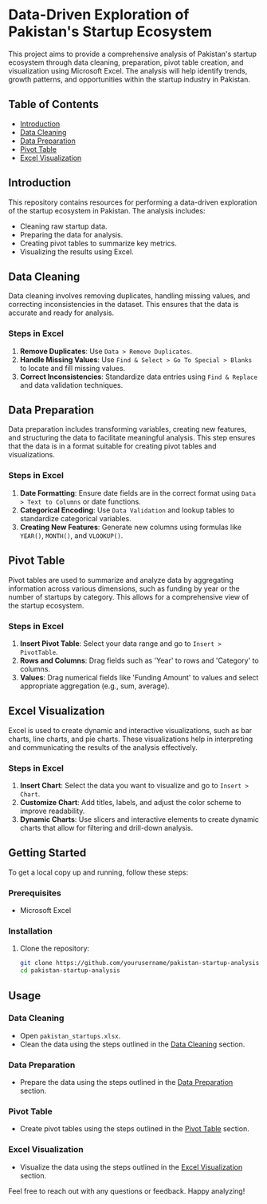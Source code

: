 # Data-Driven Exploration of Pakistan's Startup Ecosystem

This project aims to provide a comprehensive analysis of Pakistan's startup ecosystem through data cleaning, preparation, pivot table creation, and visualization using Microsoft Excel. The analysis will help identify trends, growth patterns, and opportunities within the startup industry in Pakistan.

## Table of Contents

- [Introduction](#introduction)
- [Data Cleaning](#data-cleaning)
- [Data Preparation](#data-preparation)
- [Pivot Table](#pivot-table)
- [Excel Visualization](#excel-visualization)



## Introduction

This repository contains resources for performing a data-driven exploration of the startup ecosystem in Pakistan. The analysis includes:

- Cleaning raw startup data.
- Preparing the data for analysis.
- Creating pivot tables to summarize key metrics.
- Visualizing the results using Excel.

## Data Cleaning

Data cleaning involves removing duplicates, handling missing values, and correcting inconsistencies in the dataset. This ensures that the data is accurate and ready for analysis.

### Steps in Excel

1. **Remove Duplicates**: Use `Data > Remove Duplicates`.
2. **Handle Missing Values**: Use `Find & Select > Go To Special > Blanks` to locate and fill missing values.
3. **Correct Inconsistencies**: Standardize data entries using `Find & Replace` and data validation techniques.

## Data Preparation

Data preparation includes transforming variables, creating new features, and structuring the data to facilitate meaningful analysis. This step ensures that the data is in a format suitable for creating pivot tables and visualizations.

### Steps in Excel

1. **Date Formatting**: Ensure date fields are in the correct format using `Data > Text to Columns` or date functions.
2. **Categorical Encoding**: Use `Data Validation` and lookup tables to standardize categorical variables.
3. **Creating New Features**: Generate new columns using formulas like `YEAR()`, `MONTH()`, and `VLOOKUP()`.

## Pivot Table

Pivot tables are used to summarize and analyze data by aggregating information across various dimensions, such as funding by year or the number of startups by category. This allows for a comprehensive view of the startup ecosystem.

### Steps in Excel

1. **Insert Pivot Table**: Select your data range and go to `Insert > PivotTable`.
2. **Rows and Columns**: Drag fields such as 'Year' to rows and 'Category' to columns.
3. **Values**: Drag numerical fields like 'Funding Amount' to values and select appropriate aggregation (e.g., sum, average).

## Excel Visualization

Excel is used to create dynamic and interactive visualizations, such as bar charts, line charts, and pie charts. These visualizations help in interpreting and communicating the results of the analysis effectively.

### Steps in Excel

1. **Insert Chart**: Select the data you want to visualize and go to `Insert > Chart`.
2. **Customize Chart**: Add titles, labels, and adjust the color scheme to improve readability.
3. **Dynamic Charts**: Use slicers and interactive elements to create dynamic charts that allow for filtering and drill-down analysis.

## Getting Started

To get a local copy up and running, follow these steps:

### Prerequisites

- Microsoft Excel

### Installation

1. Clone the repository:

    ```sh
    git clone https://github.com/yourusername/pakistan-startup-analysis.git
    cd pakistan-startup-analysis
    ```

## Usage

### Data Cleaning

- Open `pakistan_startups.xlsx`.
- Clean the data using the steps outlined in the [Data Cleaning](#data-cleaning) section.

### Data Preparation

- Prepare the data using the steps outlined in the [Data Preparation](#data-preparation) section.

### Pivot Table

- Create pivot tables using the steps outlined in the [Pivot Table](#pivot-table) section.

### Excel Visualization

- Visualize the data using the steps outlined in the [Excel Visualization](#excel-visualization) section.

Feel free to reach out with any questions or feedback. Happy analyzing!
